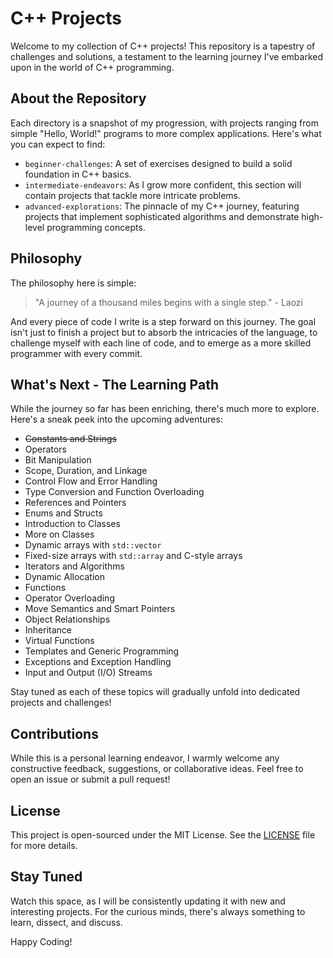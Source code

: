 # C++ Projects

Welcome to my collection of C++ projects! This repository is a tapestry of challenges and solutions, a testament to the learning journey I've embarked upon in the world of C++ programming.

## About the Repository

Each directory is a snapshot of my progression, with projects ranging from simple "Hello, World!" programs to more complex applications. Here's what you can expect to find:

- `beginner-challenges`: A set of exercises designed to build a solid foundation in C++ basics.
- `intermediate-endeavors`: As I grow more confident, this section will contain projects that tackle more intricate problems.
- `advanced-explorations`: The pinnacle of my C++ journey, featuring projects that implement sophisticated algorithms and demonstrate high-level programming concepts.

## Philosophy

The philosophy here is simple:

> "A journey of a thousand miles begins with a single step." - Laozi

And every piece of code I write is a step forward on this journey. The goal isn't just to finish a project but to absorb the intricacies of the language, to challenge myself with each line of code, and to emerge as a more skilled programmer with every commit.

## What's Next - The Learning Path

While the journey so far has been enriching, there's much more to explore. Here's a sneak peek into the upcoming adventures:

- ~~Constants and Strings~~
- Operators
- Bit Manipulation
- Scope, Duration, and Linkage
- Control Flow and Error Handling
- Type Conversion and Function Overloading
- References and Pointers
- Enums and Structs
- Introduction to Classes
- More on Classes
- Dynamic arrays with `std::vector`
- Fixed-size arrays with `std::array` and C-style arrays
- Iterators and Algorithms
- Dynamic Allocation
- Functions
- Operator Overloading
- Move Semantics and Smart Pointers
- Object Relationships
- Inheritance
- Virtual Functions
- Templates and Generic Programming
- Exceptions and Exception Handling
- Input and Output (I/O) Streams

Stay tuned as each of these topics will gradually unfold into dedicated projects and challenges!

## Contributions

While this is a personal learning endeavor, I warmly welcome any constructive feedback, suggestions, or collaborative ideas. Feel free to open an issue or submit a pull request!

## License

This project is open-sourced under the MIT License. See the [LICENSE](LICENSE) file for more details.

## Stay Tuned


Watch this space, as I will be consistently updating it with new and interesting projects. For the curious minds, there's always something to learn, dissect, and discuss.

Happy Coding!

